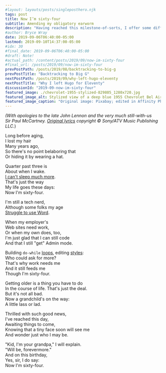 ```yaml
---
#layout: layouts/posts/singleposthero.njk
tags: post
title: Now I’m sixty-four
subtitle: Amending my obligatory earworm
description: "Having reached this milestone-of-sorts, I offer some different wording for a Lennon/McCartney classic that suits me today."
#author: Bryce Wray
date: 2019-09-06T06:40:00-05:00
lastmod: 2019-09-10T14:37:00-05:00
#idx: 30
#final_date: 2019-09-06T06:40:00-05:00
#draft: Note!
#actual_path: /content/posts/2019/09/now-im-sixty-four
#final_url: /posts/2019/09/now-im-sixty-four
prevPostPath: /posts/2019/08/backtracking-to-big-g
prevPostTitle: "Backtracking to Big G"
nextPostPath: /posts/2019/09/why-left-hugo-eleventy
nextPostTitle: "Why I left Hugo for Eleventy"
discussionId: "2019-09-now-im-sixty-four"
featured_image: ./chevrolet-1955-stylized-829805_1280x720.jpg
featured_image_alt: Stylized view of a deep blue 1955 Chevrolet Bel Air two-door automobile
featured_image_caption: "Original image: Pixabay; edited in Affinity Photo" # quotation marks to allow colon
---
```


*(With apologies to the late John&nbsp;Lennon and the very much still-with-us Sir&nbsp;Paul&nbsp;McCartney. [Original lyrics](https://en.wikipedia.org/wiki/When_I'm_Sixty-Four) copyright &copy; Sony/ATV Music Publishing LLC.*)

Long before aging,  
I lost my hair  
Many years ago,  
So there's no point belaboring that  
Or hiding it by wearing a hat.

Quarter past three is  
About when I wake.  
[I can't sleep much more](https://www.sleepfoundation.org/articles/aging-and-sleep).  
That's just the way  
My life goes these days:  
Now I'm sixty-four.

I'm still a tech nerd,  
Although some folks my age  
[Struggle to use Word](https://www.dummies.com/software/microsoft-office/office-2019-for-seniors-for-dummies-cheat-sheet/).

When my employer's  
Web sites need work,  
Or when my own does, too,  
I'm just glad that I can still code  
And that I still "get" Admin mode.

Building `do-while` [loops](https://developer.mozilla.org/en-US/docs/Web/JavaScript/Reference/Statements/do...while), editing [styles](https://developer.mozilla.org/en-US/docs/Web/CSS):  
Who could ask for more?  
That's why work needs me  
And it still feeds me  
Though I'm sixty-four.

Getting older is a thing you have to do  
In the course of life. That's just the deal.  
But it's not all bad.  
Now a grandchild's on the way:  
A little lass or lad.

Thrilled with such good news,  
I've reached this day,  
Awaiting things to come,   
Knowing that a tiny face soon will see me  
And wonder just who I may be.

"Kid, I'm your grandpa," I will explain.  
"Will be, forevermore."  
And on this birthday,  
Yes, sir, I do say:  
Now I'm sixty-four.